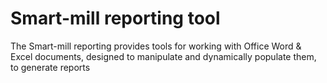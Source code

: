 # Smart-mill reporting tool

The Smart-mill reporting provides tools for working with Office Word & Excel documents, designed to manipulate and dynamically populate them, to generate reports

